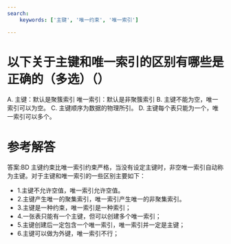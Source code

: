 ```yaml
---
search:
    keywords: ['主键', '唯一约束', '唯一索引']

---
```



# 以下关于主键和唯一索引的区别有哪些是正确的（多选）（）
A. 主键：默认是聚簇索引  唯一索引：默认是非聚簇索引
B. 主键不能为空，唯一索引可以为空。
C. 主键顺序为数据的物理所引。
D. 主键每个表只能为一个，唯一索引可以多个。

# 参考解答
答案:BD
主键约束比唯一索引约束严格，当没有设定主键时，非空唯一索引自动称为主键。对于主键和唯一索引的一些区别主要如下：

* 1.主键不允许空值，唯一索引允许空值。
* 2.主键产生唯一的聚集索引，唯一索引产生唯一的非聚集索引。
* 3.主键是一种约束，唯一索引是一种索引；
* 4.一张表只能有一个主键，但可以创建多个唯一索引；
* 5.主键创建后一定包含一个唯一索引，唯一索引并一定是主键；
* 6.主键可以做为外键，唯一索引不行；



